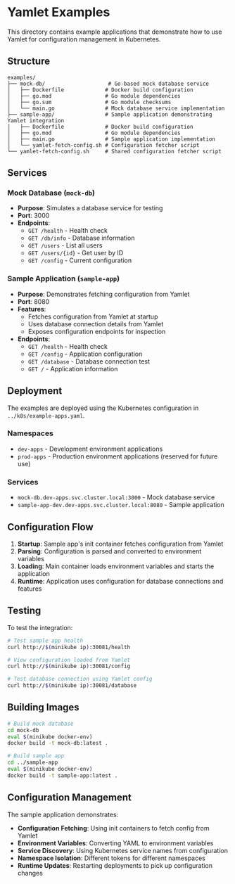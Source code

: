 # Yamlet Examples

This directory contains example applications that demonstrate how to use Yamlet for configuration management in Kubernetes.

## Structure

```
examples/
├── mock-db/                    # Go-based mock database service
│   ├── Dockerfile             # Docker build configuration
│   ├── go.mod                 # Go module dependencies
│   ├── go.sum                 # Go module checksums
│   └── main.go                # Mock database service implementation
├── sample-app/                # Sample application demonstrating Yamlet integration
│   ├── Dockerfile             # Docker build configuration
│   ├── go.mod                 # Go module dependencies
│   ├── main.go                # Sample application implementation
│   └── yamlet-fetch-config.sh # Configuration fetcher script
└── yamlet-fetch-config.sh     # Shared configuration fetcher script
```

## Services

### Mock Database (`mock-db`)
- **Purpose**: Simulates a database service for testing
- **Port**: 3000
- **Endpoints**:
  - `GET /health` - Health check
  - `GET /db/info` - Database information
  - `GET /users` - List all users
  - `GET /users/{id}` - Get user by ID
  - `GET /config` - Current configuration

### Sample Application (`sample-app`)
- **Purpose**: Demonstrates fetching configuration from Yamlet
- **Port**: 8080
- **Features**:
  - Fetches configuration from Yamlet at startup
  - Uses database connection details from Yamlet
  - Exposes configuration endpoints for inspection
- **Endpoints**:
  - `GET /health` - Health check
  - `GET /config` - Application configuration
  - `GET /database` - Database connection test
  - `GET /` - Application information

## Deployment

The examples are deployed using the Kubernetes configuration in `../k8s/example-apps.yaml`.

### Namespaces
- `dev-apps` - Development environment applications
- `prod-apps` - Production environment applications (reserved for future use)

### Services
- `mock-db.dev-apps.svc.cluster.local:3000` - Mock database service
- `sample-app-dev.dev-apps.svc.cluster.local:8080` - Sample application

## Configuration Flow

1. **Startup**: Sample app's init container fetches configuration from Yamlet
2. **Parsing**: Configuration is parsed and converted to environment variables
3. **Loading**: Main container loads environment variables and starts the application
4. **Runtime**: Application uses configuration for database connections and features

## Testing

To test the integration:

```bash
# Test sample app health
curl http://$(minikube ip):30081/health

# View configuration loaded from Yamlet
curl http://$(minikube ip):30081/config

# Test database connection using Yamlet config
curl http://$(minikube ip):30081/database
```

## Building Images

```bash
# Build mock database
cd mock-db
eval $(minikube docker-env)
docker build -t mock-db:latest .

# Build sample app
cd ../sample-app
eval $(minikube docker-env)
docker build -t sample-app:latest .
```

## Configuration Management

The sample application demonstrates:
- **Configuration Fetching**: Using init containers to fetch config from Yamlet
- **Environment Variables**: Converting YAML to environment variables
- **Service Discovery**: Using Kubernetes service names from configuration
- **Namespace Isolation**: Different tokens for different namespaces
- **Runtime Updates**: Restarting deployments to pick up configuration changes
